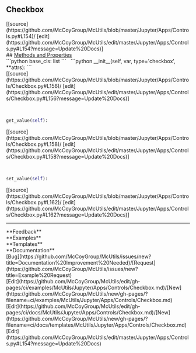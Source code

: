## <a id="McUtils.Jupyter.Apps.Controls.Checkbox">Checkbox</a> 

<div class="docs-source-link" markdown="1">
[[source](https://github.com/McCoyGroup/McUtils/blob/master/Jupyter/Apps/Controls.py#L154)/
[edit](https://github.com/McCoyGroup/McUtils/edit/master/Jupyter/Apps/Controls.py#L154?message=Update%20Docs)]
</div>









<div class="collapsible-section">
 <div class="collapsible-section collapsible-section-header" markdown="1">
## <a class="collapse-link" data-toggle="collapse" href="#methods" markdown="1"> Methods and Properties</a> <a class="float-right" data-toggle="collapse" href="#methods"><i class="fa fa-chevron-down"></i></a>
 </div>
 <div class="collapsible-section collapsible-section-body collapse show" id="methods" markdown="1">
 ```python
base_cls: list
```
<a id="McUtils.Jupyter.Apps.Controls.Checkbox.__init__" class="docs-object-method">&nbsp;</a> 
```python
__init__(self, var, type='checkbox', **attrs): 
```
<div class="docs-source-link" markdown="1">
[[source](https://github.com/McCoyGroup/McUtils/blob/master/Jupyter/Apps/Controls/Checkbox.py#L156)/
[edit](https://github.com/McCoyGroup/McUtils/edit/master/Jupyter/Apps/Controls/Checkbox.py#L156?message=Update%20Docs)]
</div>


<a id="McUtils.Jupyter.Apps.Controls.Checkbox.get_value" class="docs-object-method">&nbsp;</a> 
```python
get_value(self): 
```
<div class="docs-source-link" markdown="1">
[[source](https://github.com/McCoyGroup/McUtils/blob/master/Jupyter/Apps/Controls/Checkbox.py#L158)/
[edit](https://github.com/McCoyGroup/McUtils/edit/master/Jupyter/Apps/Controls/Checkbox.py#L158?message=Update%20Docs)]
</div>


<a id="McUtils.Jupyter.Apps.Controls.Checkbox.set_value" class="docs-object-method">&nbsp;</a> 
```python
set_value(self): 
```
<div class="docs-source-link" markdown="1">
[[source](https://github.com/McCoyGroup/McUtils/blob/master/Jupyter/Apps/Controls/Checkbox.py#L162)/
[edit](https://github.com/McCoyGroup/McUtils/edit/master/Jupyter/Apps/Controls/Checkbox.py#L162?message=Update%20Docs)]
</div>
 </div>
</div>












---


<div markdown="1" class="text-secondary">
<div class="container">
  <div class="row">
   <div class="col" markdown="1">
**Feedback**   
</div>
   <div class="col" markdown="1">
**Examples**   
</div>
   <div class="col" markdown="1">
**Templates**   
</div>
   <div class="col" markdown="1">
**Documentation**   
</div>
   <div class="col" markdown="1">
   
</div>
   <div class="col" markdown="1">
   
</div>
   <div class="col" markdown="1">
   
</div>
</div>
  <div class="row">
   <div class="col" markdown="1">
[Bug](https://github.com/McCoyGroup/McUtils/issues/new?title=Documentation%20Improvement%20Needed)/[Request](https://github.com/McCoyGroup/McUtils/issues/new?title=Example%20Request)   
</div>
   <div class="col" markdown="1">
[Edit](https://github.com/McCoyGroup/McUtils/edit/gh-pages/ci/examples/McUtils/Jupyter/Apps/Controls/Checkbox.md)/[New](https://github.com/McCoyGroup/McUtils/new/gh-pages/?filename=ci/examples/McUtils/Jupyter/Apps/Controls/Checkbox.md)   
</div>
   <div class="col" markdown="1">
[Edit](https://github.com/McCoyGroup/McUtils/edit/gh-pages/ci/docs/McUtils/Jupyter/Apps/Controls/Checkbox.md)/[New](https://github.com/McCoyGroup/McUtils/new/gh-pages/?filename=ci/docs/templates/McUtils/Jupyter/Apps/Controls/Checkbox.md)   
</div>
   <div class="col" markdown="1">
[Edit](https://github.com/McCoyGroup/McUtils/edit/master/Jupyter/Apps/Controls.py#L154?message=Update%20Docs)   
</div>
   <div class="col" markdown="1">
   
</div>
   <div class="col" markdown="1">
   
</div>
   <div class="col" markdown="1">
   
</div>
</div>
</div>
</div>
